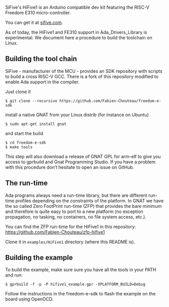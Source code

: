 SiFive's HiFive1 is an Arduino compatible dev kit featuring the RISC-V Freedom
E310 micro-controller.

You can get it at [sifive.com](https://www.sifive.com/products/hifive1/).

As of today, the HiFive1 and FE310 support in Ada_Drivers_Library is
experimental. We document here a procedure to build the toolchain on Linux.

## Building the tool chain

SiFive - manufacturer of the MCU - provides an SDK repository with scripts to build a cross RISC-V GCC. There is a fork of this repository modified to enable Ada support in the compiler.

Just clone it

`$ git clone --recursive https://github.com/Fabien-Chouteau/freedom-e-sdk`

install a native GNAT from your Linux distrib (for instance on Ubuntu)

`$ sudo apt-get install gnat`

and start the build

```
$ cd freedom-e-sdk
$ make tools
```

This step will also download a release of GNAT GPL for arm-elf to give you access to gprbuild and Gnat Programming Studio.
If you have a problem with this procedure don’t hesitate to open an issue on GitHub.

## The run-time

Ada programs always need a run-time library, but there are different run-time profiles depending on the constraints of the platform. In GNAT we have the so called Zero FootPrint run-time (ZFP) that provides the bare minimum and therefore is quite easy to port to a new platform (no exception propagation, no tasking, no containers, no file system access, etc.).

You can find the ZFP run-time for the HiFive1 in this repository: https://github.com/Fabien-Chouteau/zfp-hifive1

Clone it in `examples/HiFive1` directory (where this README is).

## Building the example

To build the example, make sure sure you have all the tools in your PATH and run:

`$ gprbuild -f -p -P hifive1_example.gpr -XPLATFORM_BUILD=Debug`

Follow the instructions in the freedom-e-sdk to flash the example on the board using OpenOCD.
